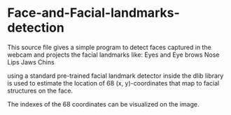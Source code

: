 # Face-and-Facial-landmarks-detection
This source file gives a simple program to detect faces captured in the webcam and projects the facial landmarks like:
Eyes and Eye brows 
Nose
Lips
Jaws
Chins

using a standard pre-trained facial landmark detector inside the dlib library is used to estimate the location of 68 (x, y)-coordinates that map to facial structures on the face.

The indexes of the 68 coordinates can be visualized on the image.

